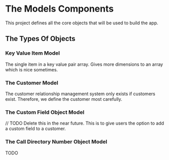 #  The Models Components
This project defines all the core objects that will be used to build the app.

## The Types Of Objects

### Key Value Item Model
The single item in a key value pair array. Gives more dimensions to an array which is nice sometimes.

### The Customer Model
The customer relationship management system only exists if customers exist.
Therefore, we define the customer most carefully.


### The Custom Field Object Model
// TODO Delete this in the near future. 
This is to give users the option to add a custom field to a customer.

### The Call Directory Number Object Model
TODO
